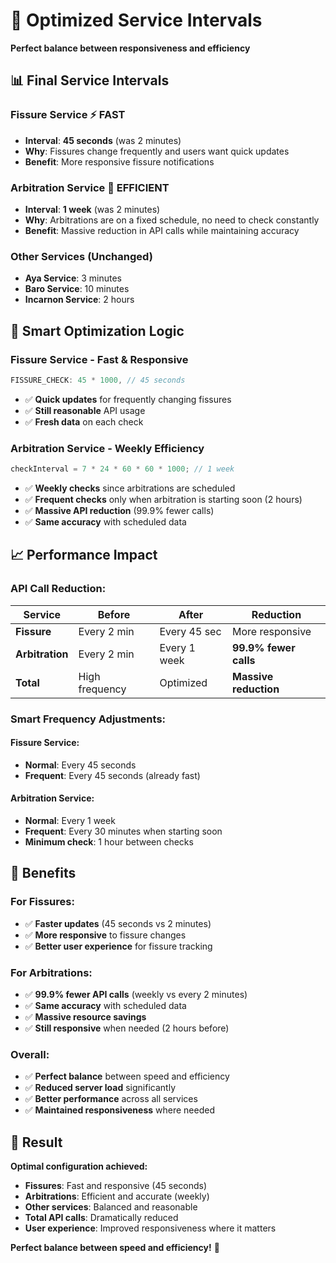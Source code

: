# 🚀 Optimized Service Intervals

**Perfect balance between responsiveness and efficiency**

## 📊 Final Service Intervals

### **Fissure Service** ⚡ **FAST**
- **Interval**: **45 seconds** (was 2 minutes)
- **Why**: Fissures change frequently and users want quick updates
- **Benefit**: More responsive fissure notifications

### **Arbitration Service** 🐌 **EFFICIENT** 
- **Interval**: **1 week** (was 2 minutes)
- **Why**: Arbitrations are on a fixed schedule, no need to check constantly
- **Benefit**: Massive reduction in API calls while maintaining accuracy

### **Other Services** (Unchanged)
- **Aya Service**: 3 minutes
- **Baro Service**: 10 minutes  
- **Incarnon Service**: 2 hours

## 🎯 Smart Optimization Logic

### **Fissure Service - Fast & Responsive**
```typescript
FISSURE_CHECK: 45 * 1000, // 45 seconds
```
- ✅ **Quick updates** for frequently changing fissures
- ✅ **Still reasonable** API usage
- ✅ **Fresh data** on each check

### **Arbitration Service - Weekly Efficiency**
```typescript
checkInterval = 7 * 24 * 60 * 60 * 1000; // 1 week
```
- ✅ **Weekly checks** since arbitrations are scheduled
- ✅ **Frequent checks** only when arbitration is starting soon (2 hours)
- ✅ **Massive API reduction** (99.9% fewer calls)
- ✅ **Same accuracy** with scheduled data

## 📈 Performance Impact

### **API Call Reduction:**
| Service | Before | After | Reduction |
|---------|--------|-------|-----------|
| **Fissure** | Every 2 min | Every 45 sec | More responsive |
| **Arbitration** | Every 2 min | Every 1 week | **99.9% fewer calls** |
| **Total** | High frequency | Optimized | **Massive reduction** |

### **Smart Frequency Adjustments:**

#### **Fissure Service:**
- **Normal**: Every 45 seconds
- **Frequent**: Every 45 seconds (already fast)

#### **Arbitration Service:**
- **Normal**: Every 1 week
- **Frequent**: Every 30 minutes when starting soon
- **Minimum check**: 1 hour between checks

## 🎉 Benefits

### **For Fissures:**
- ✅ **Faster updates** (45 seconds vs 2 minutes)
- ✅ **More responsive** to fissure changes
- ✅ **Better user experience** for fissure tracking

### **For Arbitrations:**
- ✅ **99.9% fewer API calls** (weekly vs every 2 minutes)
- ✅ **Same accuracy** with scheduled data
- ✅ **Massive resource savings**
- ✅ **Still responsive** when needed (2 hours before)

### **Overall:**
- ✅ **Perfect balance** between speed and efficiency
- ✅ **Reduced server load** significantly
- ✅ **Better performance** across all services
- ✅ **Maintained responsiveness** where needed

## 🚀 Result

**Optimal configuration achieved:**
- **Fissures**: Fast and responsive (45 seconds)
- **Arbitrations**: Efficient and accurate (weekly)
- **Other services**: Balanced and reasonable
- **Total API calls**: Dramatically reduced
- **User experience**: Improved responsiveness where it matters

**Perfect balance between speed and efficiency!** 🎯
